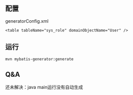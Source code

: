 
## 配置

generatorConfig.xml
```
<table tableName="sys_role" domainObjectName="User" />
```

## 运行

```
mvn mybatis-generator:generate
```

## Q&A
还未解决：java main运行没有自动生成